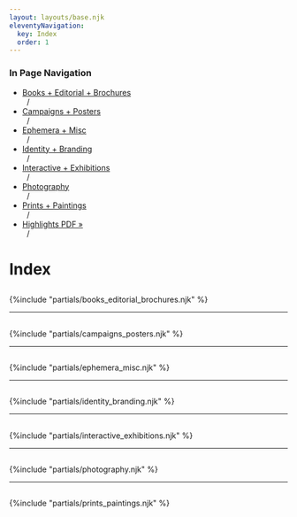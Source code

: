 ```yaml
---
layout: layouts/base.njk
eleventyNavigation:
  key: Index
  order: 1
---
```


<div class="breadcrumb">
  <h3 class="visually-hidden">In Page Navigation</h3>
  <ul class="nav">
    <li class="nav-item"><a href="#books_editorial_brochures">Books + Editorial + Brochures</a></li>&nbsp;&nbsp;/ 
    <li class="nav-item"><a href="#campaigns_posters">Campaigns + Posters</a></li>&nbsp;&nbsp;/ 
    <li class="nav-item"><a href="#ephemera_misc">Ephemera + Misc</a></li>&nbsp;&nbsp;/ 
    <li class="nav-item"><a href="#identity_branding">Identity + Branding</a></li>&nbsp;&nbsp;/ 
    <li class="nav-item"><a href="#interactive_exhibitions">Interactive + Exhibitions</a></li>&nbsp;&nbsp;/ 
    <li class="nav-item"><a href="#photography">Photography</a></li>&nbsp;&nbsp;/ 
    <li class="nav-item"><a href="#prints_paintings">Prints + Paintings</a></li>&nbsp;&nbsp;/ 
    <li class="nav-item"><a href="/williams_highlights.pdf" target="_blank">Highlights PDF »</a></li>&nbsp;&nbsp;/</ul>
  </div>
</div>
<div class="container">
  <div class="row"><h1 class="visually-hidden">Index</h1></div>
  <div class="row"><h2 class="visually-hidden" id="books_editorial_brochures"></h2></div>
      {%include "partials/books_editorial_brochures.njk" %}
  <hr>
  <div class="row"><h2 class="visually-hidden" id="campaigns_posters"></h2></div>
      {%include "partials/campaigns_posters.njk" %}
  <hr>
  <div class="row"><h2 class="visually-hidden" id="ephemera_misc"></h2></div>
    {%include "partials/ephemera_misc.njk" %}
  <hr>
  <div class="row"><h2 class="visually-hidden" id="identity_branding"></h2></div>
    {%include "partials/identity_branding.njk" %}
  <hr>
  <div class="row"><h2 class="visually-hidden" id="interactive_exhibition"></h2></div>
    {%include "partials/interactive_exhibitions.njk" %}
  <hr>
  <div class="row"><h2 class="visually-hidden" id="photography"></h2></div>
    {%include "partials/photography.njk" %}
  <hr>
  <div class="row"><h2 class="visually-hidden" id="prints_paintings"></h2></div>
    {%include "partials/prints_paintings.njk" %}
</div>